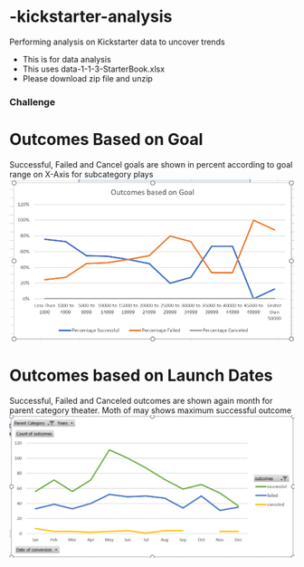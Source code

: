 # -kickstarter-analysis
Performing analysis on Kickstarter data to uncover trends
* This is for data analysis
* This uses data-1-1-3-StarterBook.xlsx
* Please download zip file and unzip
### Challenge
# Outcomes Based on Goal
Successful, Failed and Cancel goals are shown in percent according to goal range on X-Axis for subcategory plays
![goals_outcome](OutcomesBasedOnGoal.PNG)

# Outcomes based on Launch Dates
Successful, Failed and Canceled outcomes are shown again month for parent category theater. Moth of may shows maximum successful outcome
![launchdata_outcome](OutcomesBasedOnLaunchDate.PNG)
